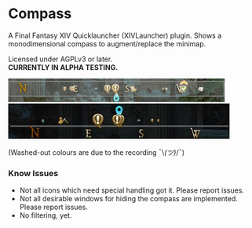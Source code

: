 ﻿# Compass

A Final Fantasy XIV Quicklauncher (XIVLauncher) plugin.
Shows a monodimensional compass to augment/replace the minimap.

Licensed under AGPLv3 or later.  
**CURRENTLY IN ALPHA TESTING.**

![](docs/compass_showcase.gif)
![](docs/compass_line.jpg)

(Washed-out colours are due to the recording ¯\\_(ツ)_/¯)

### Know Issues

- Not all icons which need special handling got it. Please report issues.
- Not all desirable windows for hiding the compass are implemented. Please report issues.
- No filtering, yet.

